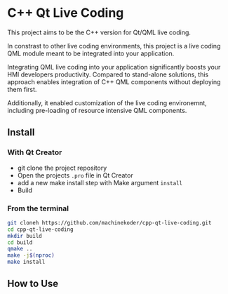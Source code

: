 # C++ Qt Live Coding

This project aims to be the C++ version for Qt/QML live coding.

In constrast to other live coding environments, this project is a live coding QML module meant to be integrated into your application.

Integrating QML live coding into your application significantly boosts your HMI developers productivity. Compared to stand-alone solutions, this approach enables integration of C++ QML components without deploying them first.

Additionally, it enabled customization of the live coding environemnt, including pre-loading of resource intensive QML components.

## Install

### With Qt Creator

* git clone the project repository
* Open the projects `.pro` file in Qt Creator
* add a new make install step with Make argument `install`
* Build

### From the terminal

```bash
git cloneh https://github.com/machinekoder/cpp-qt-live-coding.git
cd cpp-qt-live-coding
mkdir build
cd build
qmake ..
make -j$(nproc)
make install
```

## How to Use

